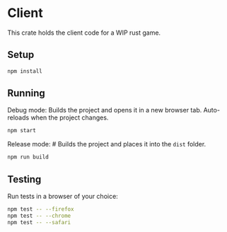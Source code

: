 # Client

This crate holds the client code for a WIP rust game.

## Setup

```sh
npm install
```

## Running

Debug mode: Builds the project and opens it in a new browser tab. Auto-reloads when the project changes.
```sh
npm start
```

Release mode: # Builds the project and places it into the `dist` folder.
```sh
npm run build
```

## Testing

Run tests in a browser of your choice:

```sh
npm test -- --firefox
npm test -- --chrome
npm test -- --safari
```

